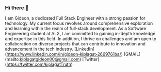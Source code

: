 ### Hi there 👋
I am Gideon, a dedicated Full Stack Engineer with a strong passion for technology. My current focus revolves around comprehensive exploration and learning within the realm of full-stack development. As a Software Engineering student at ALX, I am committed to gaining in-depth knowledge and expertise in this field. In addition, I thrive on challenges and am open to collaboration on diverse projects that can contribute to innovation and advancement in the tech industry.
[LinkedIn] (https://www.linkedin.com/in/gideon-kiplagat-2669761ba/)
[GMAIL] (mailto:kiplagatgideon00@gmail.com)
[Twitter] (https://twitter.com/kiplagatTruth)

